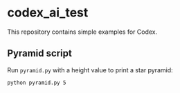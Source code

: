 # codex_ai_test

This repository contains simple examples for Codex.

## Pyramid script

Run `pyramid.py` with a height value to print a star pyramid:

```bash
python pyramid.py 5
```
